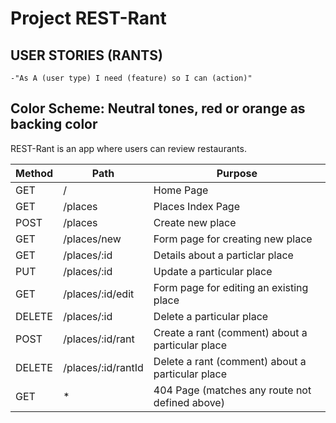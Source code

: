 # Project REST-Rant

## USER STORIES (RANTS)
    -"As A (user type) I need (feature) so I can (action)"

## Color Scheme: Neutral tones, red or orange as backing color

REST-Rant is an app where users can review restaurants.


| Method | Path | Purpose |
| ------ | ---- | ------- |
| GET    |   /  | Home Page |
| GET    | /places | Places Index Page |
| POST   | /places | Create new place |
| GET    | /places/new | Form page for creating new place |
| GET    | /places/:id | Details about a particlar place |
| PUT    | /places/:id | Update a particular place |
| GET    | /places/:id/edit | Form page for editing an existing place |
| DELETE | /places/:id | Delete a particular place |
| POST   | /places/:id/rant | Create a rant (comment) about a particular place |
| DELETE | /places/:id/rantId | Delete a rant (comment) about a particular place |
| GET    | * | 404 Page (matches any route not defined above) |